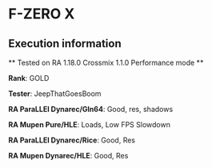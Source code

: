 # F-ZERO X 

## Execution information


** Tested on RA 1.18.0 Crossmix 1.1.0 Performance mode **


**Rank**: GOLD


**Tester**: JeepThatGoesBoom



**RA ParaLLEl Dynarec/Gln64**: Good, res, shadows


**RA Mupen Pure/HLE**: Loads, Low FPS Slowdown


**RA ParaLLEl Dynarec/Rice**: Good, Res


**RA Mupen Dynarec/HLE**: Good, Res